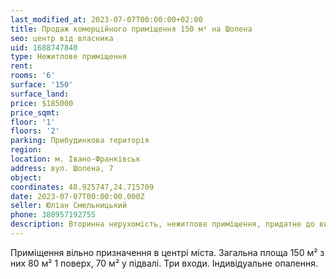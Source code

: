 ```yaml
---
last_modified_at: 2023-07-07T00:00:00+02:00
title: Продаж комерційного приміщення 150 м² на Шопена
seo: центр від власника
uid: 1688747840
type: Нежитлове приміщення
rent:
rooms: '6'
surface: '150'
surface_land:
price: $185000
price_sqmt:
floor: '1'
floors: '2'
parking: Прибудинкова територія
region:
location: м. Івано-Франківськ
address: вул. Шопена, 7
object:
coordinates: 48.925747,24.715709
date: 2023-07-07T00:00:00.000Z
seller: Юліан Смельницький
phone: 380957192755
description: Вторинна нерухомість, нежитлове приміщення, придатне до використання
---
```


Приміщення вільно призначення в центрі міста. Загальна площа 150 м² з них 80 м² 1 поверх, 70 м² у підвалі. Три входи. Індивідуальне опалення.
